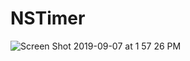 # NSTimer
![Screen Shot 2019-09-07 at 1 57 26 PM](https://user-images.githubusercontent.com/53354158/64474626-a4572a00-d177-11e9-8d36-9374226df112.png)

